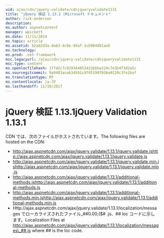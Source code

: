 ```yaml
---
uid: ajax/cdn/jquery-validate/cdnjqueryvalidate1131
title: "jQuery 検証 1.13.1 |Microsoft ドキュメント"
author: rick-anderson
description: 
ms.author: aspnetcontent
manager: wpickett
ms.date: 11/11/2014
ms.topic: article
ms.assetid: b2a62d3a-de63-4c8e-94af-1cb904d81aeb
ms.technology: 
ms.prod: .net-framework
msc.legacyurl: /ajax/cdn/jquery-validate/cdnjqueryvalidate1131
msc.type: content
ms.openlocfilehash: 1ffd2c7c029344053422bbba224c7e3b4f3d2a5c
ms.sourcegitcommit: 9a9483aceb34591c97451997036a9120c3fe2baf
ms.translationtype: MT
ms.contentlocale: ja-JP
ms.lasthandoff: 11/10/2017
---
```

<a name="jquery-validation-1131"></a><span data-ttu-id="77ea7-102">jQuery 検証 1.13.1</span><span class="sxs-lookup"><span data-stu-id="77ea7-102">jQuery Validation 1.13.1</span></span>
====================
<span data-ttu-id="77ea7-103">CDN では、次のファイルがホストされています。</span><span class="sxs-lookup"><span data-stu-id="77ea7-103">The following files are hosted on the CDN:</span></span>

- <span data-ttu-id="77ea7-104">http://ajax.aspnetcdn.com/ajax/jquery.validate/1.13.1/jquery.validate.js</span><span class="sxs-lookup"><span data-stu-id="77ea7-104">http://ajax.aspnetcdn.com/ajax/jquery.validate/1.13.1/jquery.validate.js</span></span>
- <span data-ttu-id="77ea7-105">http://ajax.aspnetcdn.com/ajax/jquery.validate/1.13.1/jquery.validate.min.js</span><span class="sxs-lookup"><span data-stu-id="77ea7-105">http://ajax.aspnetcdn.com/ajax/jquery.validate/1.13.1/jquery.validate.min.js</span></span>
- <span data-ttu-id="77ea7-106">http://ajax.aspnetcdn.com/ajax/jquery.validate/1.13.1/additional-methods.js</span><span class="sxs-lookup"><span data-stu-id="77ea7-106">http://ajax.aspnetcdn.com/ajax/jquery.validate/1.13.1/additional-methods.js</span></span>
- <span data-ttu-id="77ea7-107">http://ajax.aspnetcdn.com/ajax/jquery.validate/1.13.1/additional-methods.min.js</span><span class="sxs-lookup"><span data-stu-id="77ea7-107">http://ajax.aspnetcdn.com/ajax/jquery.validate/1.13.1/additional-methods.min.js</span></span>
- <span data-ttu-id="77ea7-108">Http://ajax.aspnetcdn.com/ajax/jquery.validate/1.13.1/localization/messages でローカライズされたファイル\_##0.00;($# .js、## loc コードに示します。</span><span class="sxs-lookup"><span data-stu-id="77ea7-108">Localization Files at http://ajax.aspnetcdn.com/ajax/jquery.validate/1.13.1/localization/messages\_##.js where ## is the loc code.</span></span>
